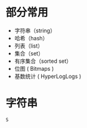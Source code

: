 # 部分常用
- 字符串（string）
- 哈希（hash）
- 列表（list）
- 集合（set）
- 有序集合（sorted set）
- 位图 ( Bitmaps )
- 基数统计 ( HyperLogLogs )

# 字符串
````sh
S